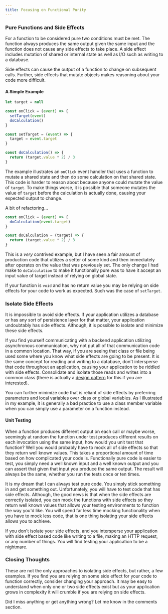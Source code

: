 ```yaml
---
title: Focusing on Functional Purity
---
```


### Pure Functions and Side Effects
For a function to be considered pure two conditions must be met. The function
always produces the same output given the same input and the function does not
cause any side effects to take place. A side effect includes mutation of shared
or internal state as well as I/O such as writing to a database.

Side effects can cause the output of a function to change on subsequent calls.
Further, side effects that mutate objects makes reasoning about your code more
difficult.

#### A Simple Example
```javascript
let target = null

const onClick = (event) => {
  setTarget(event)
  doCalculation()
}

const setTarget = (event) => {
  target = event.target
}

const doCalculation() => {
  return (target.value * 2) / 3
}
```

The example illustrates an `onClick` event handler that uses a function to mutate
a shared state and then do some calculation on that shared state. This code is
harder to reason about because anyone could mutate the value of `target`. To
make things worse, it is possible that someone mutates the value of `target`
before the calculation is actually done, causing your expected output to change.

A bit of refactoring...

```javascript
const onClick = (event) => {
  doCalculation(event.target)
}

const doCalculation = (target) => {
  return (target.value * 2) / 3
}
```

This is a *very* contrived example, but I have seen a fair amount of production
code that utilizes a setter of some kind and then immediately after operates on
the value that was previously set. The only change I had make to `doCalculation` to make it functionally pure was to have it accept an input value of target
instead of relying on global state.

If your function is `void` and has no return value you may be relying on side
effects for your code to work as expected. Such was the case of `setTarget`.

### Isolate Side Effects
It is impossible to avoid side effects. If your application utilizes a database
or has any sort of persistence layer for that matter, your application undoubtably
has side effects. Although, it is possible to isolate and minimize these side
effects.

If you find yourself communicating with a backend application utilizing asynchronous
communication, why not put all of that communication code in a common location.
That way, if you are seeing that class or file being used some where you know
what side effects are going to be present. It is the same concept for reading and
writing to a database, don't intersperse that code throughout an application,
causing your application to be riddled with side effects. Consolidate and isolate
those reads and writes into a common class (there is actually a
[design pattern](http://www.oracle.com/technetwork/java/dataaccessobject-138824.html) for this if you are interested).

You can further minimize code that is reliant of side effects by preferring
parameters and local variables over class or global variables. As I illustrated
in my example, it is generally a bad practice to use a class member variable when
you can simply use a parameter on a function instead.

#### Unit Testing
When a function produces different output on each call or maybe worse, seemingly
at random the function under test produces different results on each invocation
using the same input, how would you unit test that function? Well you would probably
have to mock all of side effects so that they return well known values. This takes a
proportional amount of time based on how complicated your code is. Functionally
pure code is easier to test, you simply need a well known input and a well known
output and you can assert that given that input you produce the same output. The
result will always be the same, whether you run the tests once or ten times.

It is my dream that I can always test pure code. You simply stick something in
and get something out. Unfortunately, you will have to test code that has side
effects. Although, the good news is that when the side effects are correctly
isolated, you can mock the functions with side effects so they return well known
values that allows your testing environments to function the way you'd like. You
will spend far less time mocking functionality when you have to mock less code,
that is one thing isolating your side effects allows you to achieve.

If you don't isolate your side effects, and you intersperse your application
with side effect based code like writing to a file, making an HTTP request, or
any number of things. You will find testing your application to be a nightmare.

### Closing Thoughts
These are not the only approaches to isolating side effects, but rather,
a few examples. If you find you are relying on some side effect for your code to
function correctly, consider changing your approach. It may be easy to understand
when only one or two side effects exist but as your application grows in
complexity it will crumble if you are relying on side effects.

Did I miss anything or get anything wrong? Let me know in the comments section.
